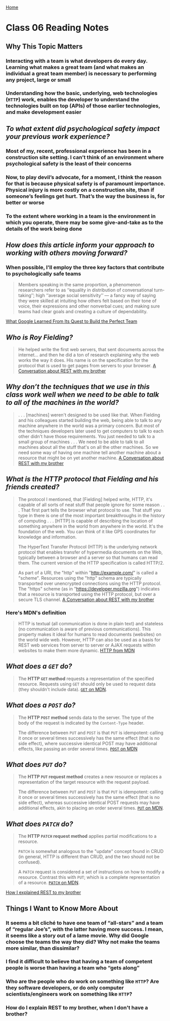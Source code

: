 [Home](https://pgmorales76.github.io/reading_notes_301/)

# Class 06 Reading Notes

## Why This Topic Matters

### Interacting with a team is what developers do every day. Learning what makes a great team (and what makes an individual a great team member) is necessary to performing any project, large or small

### Understanding how the basic, underlying, web technologies (`HTTP`) work, enables the developer to understand the technologies built on top (APIs) of those earlier technologies, and make development easier

## *To what extent did psychological safety impact your previous work experience?*

### Most of my, recent, professional experience has been in a construction site setting. I can’t think of an environment where psychological safety is the least of their concerns

### Now, to play devil’s advocate, for a moment, I think the reason for that is because physical safety is of paramount importance. Physical injury is more costly on a construction site, than if someone’s feelings get hurt. That’s the way the business is, for better or worse

### To the extent where working in a team is the environment in which you operate, there may be some give-and-take as to the details of the work being done

## *How does this article inform your approach to working with others moving forward?*

### When possible, I'll employ the three key factors that contribute to psychologically safe teams

> Members speaking in the same proportion, a phenomenon researchers refer to as ‘‘equality in distribution of conversational turn-taking’’; high ‘‘average social sensitivity’’ — a fancy way of saying they were skilled at intuiting how others felt based on their tone of voice, their expressions and other nonverbal cues; and making sure teams had clear goals and creating a culture of dependability.

[What Google Learned From Its Quest to Build the Perfect Team](https://www.google.com/amp/mobile.nytimes.com/2016/02/28/magazine/what-google-learned-from-its-quest-to-build-the-perfect-team.amp.html)

## *Who is Roy Fielding?*

>He helped write the first web servers, that sent documents across the internet… and then he did a ton of research explaining why the web works the way it does. His name is on the specification for the protocol that is used to get pages from servers to your browser. [A Conversation about REST with my brother](https://gist.github.com/brookr/5977550)

## *Why don’t the techniques that we use in this class work well when we need to be able to talk to all of the machines in the world?*

> . . . [machines] weren't designed to be used like that. When Fielding and his colleagues started building the web, being able to talk to any machine anywhere in the world was a primary concern. But most of the techniques developers later used to get computers to talk to each other didn't have those requirements. You just needed to talk to a small group of machines . . . We need to be able to talk to all machines about all the stuff that's on all the other machines. So we need some way of having one machine tell another machine about a resource that might be on yet another machine. [A Conversation about REST with my brother](https://gist.github.com/brookr/5977550)

## *What is the HTTP protocol that Fielding and his friends created?*

> The protocol I mentioned, that [Fielding] helped write, HTTP, it's capable of all sorts of neat stuff that people ignore for some reason . . . That first part tells the browser what protocol to use. That stuff you type in there is one of the most important breakthroughs in the history of computing . . . [HTTP] is capable of describing the location of something anywhere in the world from anywhere in the world. It's the foundation of the web. You can think of it like GPS coordinates for knowledge and information.
>
> The HyperText Transfer Protocol (HTTP) is the underlying network protocol that enables transfer of hypermedia documents on the Web, typically between a browser and a server so that humans can read them. The current version of the HTTP specification is called HTTP/2.
>
> As part of a URI, the "http" within "<http://example.com/>" is called a "scheme". Resources using the "http" schema are typically transported over unencrypted connections using the HTTP protocol. The "https" scheme (as in "<https://developer.mozilla.org>") indicates that a resource is transported using the HTTP protocol, but over a secure TLS channel. [A Conversation about REST with my brother](https://gist.github.com/brookr/5977550)

### Here's MDN's definition

> HTTP is textual (all communication is done in plain text) and stateless (no communication is aware of previous communications). This property makes it ideal for humans to read documents (websites) on the world wide web. However, HTTP can also be used as a basis for REST web services from server to server or AJAX requests within websites to make them more dynamic. [HTTP from MDN](https://developer.mozilla.org/en-US/docs/Glossary/HTTP)

## *What does a `GET` do?*

> The **HTTP `GET` method** requests a representation of the specified resource. Requests using `GET` should only be used to request data (they shouldn't include data). [`GET` on MDN](https://developer.mozilla.org/en-US/docs/Web/HTTP/Methods/GET).

## *What does a `POST` do?*

> The **HTTP `POST` method** sends data to the server. The type of the body of the request is indicated by the `Content-Type` header.
>
> The difference between `PUT` and `POST` is that `PUT` is idempotent: calling it once or several times successively has the same effect (that is no side effect), where successive identical POST may have additional effects, like passing an order several times. [`POST` on MDN](https://developer.mozilla.org/en-US/docs/Web/HTTP/Methods/POST)

## *What does `PUT` do?*

> The **HTTP `PUT` request method** creates a new resource or replaces a representation of the target resource with the request payload.
>
> The difference between `PUT` and `POST` is that `PUT` is idempotent: calling it once or several times successively has the same effect (that is no side effect), whereas successive identical POST requests may have additional effects, akin to placing an order several times. [`PUT` on MDN](https://developer.mozilla.org/en-US/docs/Web/HTTP/Methods/PUT).

## *What does `PATCH` do?*

> The **HTTP `PATCH` request method** applies partial modifications to a resource.
>
> `PATCH` is somewhat analogous to the "update" concept found in CRUD (in general, HTTP is different than CRUD, and the two should not be confused).
>
> A `PATCH` request is considered a set of instructions on how to modify a resource. Contrast this with `PUT`; which is a complete representation of a resource. [`PATCH` on MDN](https://developer.mozilla.org/en-US/docs/Web/HTTP/Methods/PATCH).

[How I explained REST to my brother](https://gist.github.com/brookr/5977550)

## Things I Want to Know More About

### It seems a bit cliché to have one team of “all-stars” and a team of “regular Joe’s”, with the latter having more success. I mean, it seems like a story out of a lame movie. Why did Google choose the teams the way they did? Why not make the teams more similar, than dissimilar?

### I find it difficult to believe that having a team of competent people is worse than having a team who “gets along”

### Who are the people who do work on something like `HTTP`? Are they software developers, or do only computer scientists/engineers work on something like `HTTP`?

### How do I explain REST to my brother, when I don't have a brother?
